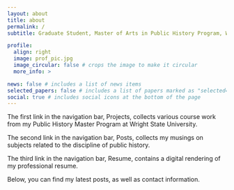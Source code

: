 ```yaml
---
layout: about
title: about
permalink: /
subtitle: Graduate Student, Master of Arts in Public History Program, War and Society Concentration, Wright State University, '26.

profile:
  align: right
  image: prof_pic.jpg
  image_circular: false # crops the image to make it circular
  more_info: >

news: false # includes a list of news items
selected_papers: false # includes a list of papers marked as "selected={true}"
social: true # includes social icons at the bottom of the page
---
```


The first link in the navigation bar, Projects, collects various course work from my Public History Master Program at Wright State University.

The second link in the navigation bar, Posts, collects my musings on subjects related to the discipline of public history.

The third link in the navigation bar, Resume, contains a digital rendering of my professional resume.

Below, you can find my latest posts, as well as contact information.
